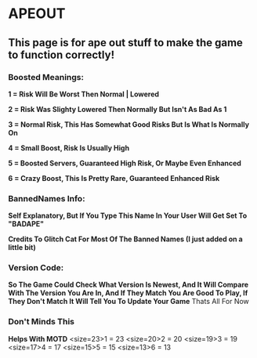 # APEOUT
## This page is for ape out stuff to make the game to function correctly!
### Boosted Meanings:
**1 = Risk Will Be Worst Then Normal | Lowered**

**2 = Risk Was Slighty Lowered Then Normally But Isn't As Bad As 1**

**3 = Normal Risk, This Has Somewhat Good Risks But Is What Is Normally On**

**4 = Small Boost, Risk Is Usually High**

**5 = Boosted Servers, Guaranteed High Risk, Or Maybe Even Enhanced**

**6 = Crazy Boost, This Is Pretty Rare, Guaranteed Enhanced Risk**

### BannedNames Info:
**Self Explanatory, But If You Type This Name In Your User Will Get Set To "BADAPE"**

**Credits To Glitch Cat For Most Of The Banned Names (I just added on a little bit)**
### Version Code:
**So The Game Could Check What Version Is Newest, And It Will Compare With The Version You Are In, And If They Match You Are Good To Play, If They Don't Match It Will Tell You To Update Your Game**
Thats All For Now
### Don't Minds This
**Helps With MOTD**
<size=23>1 = 23
<size=20>2 = 20
<size=19>3 = 19
<size=17>4 = 17
<size=15>5 = 15
<size=13>6 = 13
